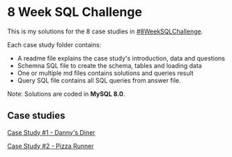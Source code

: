 # 8 Week SQL Challenge

This is my solutions for the 8 case studies in [#8WeekSQLChallenge](https://8weeksqlchallenge.com).

Each case study folder contains:
* A readme file explains the case study's introduction, data and questions
* Schemna SQL file to create the schema, tables and loading data
* One or multiple md files contains solutions and queries result
* Query SQL file contains all SQL queries from answer file.

Note: Solutions are coded in **MySQL 8.0**.

## Case studies
[Case Study #1 - Danny's Diner](https://github.com/maanh96/8weeksqlchallenge/tree/main/Case%20Study%20%231%20-%20Danny's%20Diner)

[Case Study #2 - Pizza Runner](https://github.com/maanh96/8weeksqlchallenge/tree/main/Case%20Study%20%232%20-%20Pizza%20Runner)
